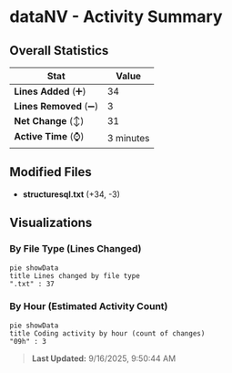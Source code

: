 # dataNV - Activity Summary 

## Overall Statistics

| Stat                   | Value                                                             |
| ---------------------- | ----------------------------------------------------------------- |
| **Lines Added** (➕)   | 34                                          |
| **Lines Removed** (➖) | 3                                        |
| **Net Change** (↕)    | 31                |
| **Active Time** (⌚)   | 3 minutes |


## Modified Files
- **structuresql.txt** (+34, -3)

## Visualizations

### By File Type (Lines Changed)

```mermaid
pie showData
title Lines changed by file type
".txt" : 37
```

### By Hour (Estimated Activity Count)

```mermaid
pie showData
title Coding activity by hour (count of changes)
"09h" : 3
```


> **Last Updated:** 9/16/2025, 9:50:44 AM